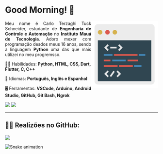 <h1> Good Morning! 👋 </h1>

<a href="https://www.flaticon.com/free-icon/coding_1802977">
         <img src="https://raw.githubusercontent.com/carloterzaghi/carloterzaghi/main/aba.png" min-width="360px" max-width="360px" width="220px"           align="right" alt="Tela">
</a>

<p align="justify"> 
  Meu nome é Carlo Terzaghi Tuck Schneider, estudante de <strong> Engenharia de Controle e Automação </strong> no <strong> Instituto Mauá de Tecnologia</strong>. Adoro mexer com programação desdos meus 16 anos, sendo a linguagem <strong> Python </strong> uma das que mais utilizei no meu progremsso.
</p>

<p align="left">
 👨‍💻 Habilidades: <strong> Python, HTML, CSS, Dart, Flutter, C, C++ </strong>
</p>

<p align="left">
 💬 Idiomas: <strong> Português, Inglês e Espanhol </strong>
</p>

<p align="left">
 🖥️ Ferramentas: <strong>VSCode, Arduino, Android Studio, GitHub, Git Bash, Ngrok</strong>
</p>

<p align="left">
  <a href="mailto:carlotts16@gmail.com" alt="Gmail">
  <img src="https://img.shields.io/badge/Gmail-D14836?style=for-the-badge&logo=gmail&logoColor=white"/></a>
  
  <a href="https://www.linkedin.com/in/carlotts/" alt="Linkedin">
  <img src="https://img.shields.io/badge/-Linkedin-0e76a8?style=for-the-badge&logo=Linkedin&logoColor=white&link=https://www.linkedin.com/in/carlotts" /></a>
</p> 
<hr>
<h2> 🐱‍💻 Realizões no GitHub: <br> </h2>
  <img align=center src="https://github-readme-stats.vercel.app/api?username=carloterzaghi&show_icons=true&theme=slateorange">

         
  ![Snake animation](https://github.com/carloterzaghi/carloterzaghi/blob/output/github-contribution-grid-snake.svg)
